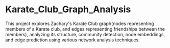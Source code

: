 # Karate_Club_Graph_Analysis
This project explores Zachary's Karate Club graph(nodes representing members of a Karate club, and edges representing friendships between the members), analyzing its structure, community detection, node embeddings, and edge prediction using various network analysis techniques.
